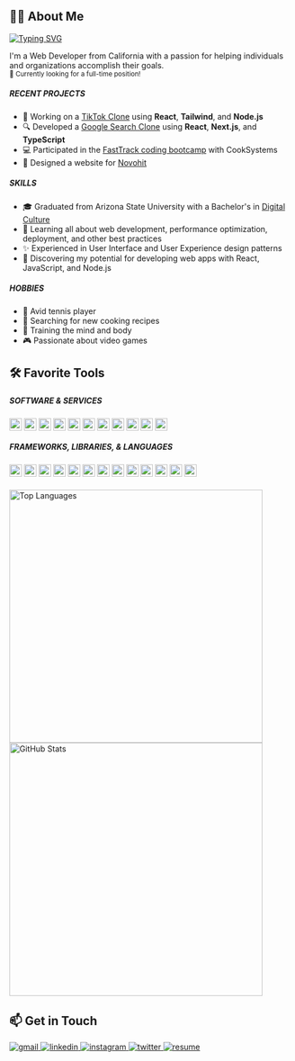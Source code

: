 <!-- About -->
<section>
   <h2>🙋‍♂️ About Me</h2>
   <a href="https://git.io/typing-svg">
   <img src="https://readme-typing-svg.herokuapp.com?font=JetBrains+Mono&size=24&duration=4000&color=4795FF&center=false&vCenter=true&width=500&height=50&lines=Hey+%F0%9F%91%8B%2C+I'm+Jake!;Frontend+Web+Developer;Experienced+UI%2FUX+Designer" alt="Typing SVG" />
   </a>
   <p>
      I'm a Web Developer from California with a passion for helping individuals and organizations accomplish their goals.
      </br>
      <small>👔 Currently looking for a full-time position!</small>
   </p>
   
   <h5>RECENT PROJECTS</h5>
   <ul>
      <li>👀 Working on a <a href="https://github.com/jamcmich/tiktok-clone">TikTok Clone</a> using <b>React</b>, <b>Tailwind</b>, and <b>Node.js</b></li>
      <li>🔍 Developed a <a href="https://github.com/jamcmich/google-search-clone">Google Search Clone</a> using <b>React</b>, <b>Next.js</b>, and <b>TypeScript</b></li>
      <li>💻 Participated in the <a href="https://cooksys.com/programs/fasttrack/" target="_blank">FastTrack coding bootcamp</a> with CookSystems</li>
      <li>🎨 Designed a website for <a href="https://www.novohit.com/" target="_blank">Novohit</a></li>
   </ul>
   
   <h5>SKILLS</h5>
   <ul>
      <li>🎓 Graduated from Arizona State University with a Bachelor's in <a href="https://artsmediaengineering.asu.edu/degree-programs/digital-culture-ba">Digital Culture</a>
      <li>🌱 Learning all about web development, performance optimization, deployment, and other best practices</li>
      <li>✨ Experienced in User Interface and User Experience design patterns</li>
      <li>📐 Discovering my potential for developing web apps with React, JavaScript, and Node.js</li>
   </ul>
   
   <h5>HOBBIES</h5>
   <ul>
      <li>🎾 Avid tennis player</li>
      <li>🌿 Searching for new cooking recipes</li>
      <li>💪 Training the mind and body</li>
      <li>🎮 Passionate about video games</li>
   </ul>
</section>

<!-- Tools -->
<section>
   <h2>🛠️ Favorite Tools</h2>
   
   <h5>SOFTWARE & SERVICES</h5>
   <img src="https://img.shields.io/badge/Windows-0078D6?style=for-the-badge&logo=windows&logoColor=white" alt="Windows" align='center' height='22px' />
   <img src="https://img.shields.io/badge/git-%23F05033.svg?style=for-the-badge&logo=git&logoColor=white" alt="Git" align='center' height='22px' />
   <img src="https://img.shields.io/badge/github-%23121011.svg?style=for-the-badge&logo=github&logoColor=white" alt="GitHub" align='center' height='22px' />
   <img src="https://img.shields.io/badge/github%20actions-%232671E5.svg?style=for-the-badge&logo=githubactions&logoColor=white" alt="GitHub Actions" align='center' height='22px' />
   <img src="https://img.shields.io/badge/NPM-%23000000.svg?style=for-the-badge&logo=npm&logoColor=white" alt="npm" align='center' height='22px' />
   <img src="https://img.shields.io/badge/figma-%23F24E1E.svg?style=for-the-badge&logo=figma&logoColor=white" alt="Figma" align='center' height='22px' />
   <img src="https://img.shields.io/badge/Notion-%23000000.svg?style=for-the-badge&logo=notion&logoColor=white" alt="Notion" align='center' height='22px' />
   <img src="https://img.shields.io/badge/Visual%20Studio%20Code-0078d7.svg?style=for-the-badge&logo=visual-studio-code&logoColor=white" alt="Visual Studio Code" align='center' height='22px' />
   <img src="https://img.shields.io/badge/-Stackoverflow-FE7A16?style=for-the-badge&logo=stack-overflow&logoColor=white" alt="Stack Overflow" align='center' height='22px' />
   <img src="https://img.shields.io/badge/postgres-%23316192.svg?style=for-the-badge&logo=postgresql&logoColor=white" alt="PostgreSQL" align='center' height='22px' />
   <img src="https://img.shields.io/badge/Postman-FF6C37?style=for-the-badge&logo=postman&logoColor=white" alt="Postman" align='center' height='22px' />
   
   <h5>FRAMEWORKS, LIBRARIES, & LANGUAGES</h5>
   <img src="https://img.shields.io/badge/html5-%23E34F26.svg?style=for-the-badge&logo=html5&logoColor=white" alt="HTML5" align='center' height='22px' />
   <img src="https://img.shields.io/badge/css3-%231572B6.svg?style=for-the-badge&logo=css3&logoColor=white" alt="CSS3" align='center' height='22px' />
   <img src="https://img.shields.io/badge/javascript-%23323330.svg?style=for-the-badge&logo=javascript&logoColor=%23F7DF1E" alt="JavaScript" align='center' height='22px' />
   <img src="https://img.shields.io/badge/jquery-%230769AD.svg?style=for-the-badge&logo=jquery&logoColor=white" alt="jQuery" align='center' height='22px' />
   <img src="https://img.shields.io/badge/react-%2320232a.svg?style=for-the-badge&logo=react&logoColor=%2361DAFB" alt="React" align='center' height='22px' />
   <img src="https://img.shields.io/badge/redux-%23593d88.svg?style=for-the-badge&logo=redux&logoColor=white" alt="Redux" align='center' height='22px' />
   <img src="https://img.shields.io/badge/Next-black?style=for-the-badge&logo=next.js&logoColor=white" alt="NextJS" align='center' height='22px' />
   <img src="https://img.shields.io/badge/SASS-hotpink.svg?style=for-the-badge&logo=SASS&logoColor=white" alt="SaSS" align='center' height='22px' />
   <img src="https://img.shields.io/badge/tailwindcss-%2338B2AC.svg?style=for-the-badge&logo=tailwind-css&logoColor=white" alt="TailwindCSS" align='center' height='22px' />
   <img src="https://img.shields.io/badge/windicss-48B0F1.svg?style=for-the-badge&logo=windi-css&logoColor=white" alt="Windi" align='center' height='22px' />
   <img src="https://img.shields.io/badge/express.js-%23404d59.svg?style=for-the-badge&logo=express&logoColor=%2361DAFB" alt="Express.js" align='center' height='22px' />
   <img src="https://img.shields.io/badge/node.js-6DA55F?style=for-the-badge&logo=node.js&logoColor=white" alt="Node.js" align='center' height='22px' />
   <img src="https://img.shields.io/badge/mysql-%2300f.svg?style=for-the-badge&logo=mysql&logoColor=white" alt="MySQL" align='center' height='22px' />
   
   <h5></h5>
   <img src="https://github-readme-stats.vercel.app/api/top-langs/?username=jamcmich&layout=compact&theme=github_dark&custom_title=Top%20Languages&border_color=0d1117" alt="Top Languages" width='450px' align='top'>
   <img src="https://github-readme-stats.vercel.app/api?username=jamcmich&show_icons=true&count_private=true&custom_title=Github%20Stats&theme=github_dark&border_color=0d1117" alt="GitHub Stats" width='450px' align='top'>
</section>

<!-- Socials -->
<section>
   <h2>📫 Get in Touch</h2>
   
   <a href='mailto:jacobmcmichael@gmail.com?subject=Just%20Saw%20Your%20Amazing%20Background%20and%20Wanted%20to%20Reach%20Out%20😎' target='_blank'>
      <img src='https://img.shields.io/badge/Gmail-D14836?style=for-the-badge&logo=gmail&logoColor=white&labelColor=EA4335&color=white' alt='gmail' />
   </a>
   <a href='https://www.linkedin.com/in/jacobmcmichael/' target='_blank'>
      <img src='https://img.shields.io/badge/LinkedIn-D14836?style=for-the-badge&logo=linkedin&logoColor=white&labelColor=0A66C2&color=white' alt='linkedin' />
   </a>
   <a href='' target='_blank'>
      <img src='https://img.shields.io/badge/Instagram-D14836?style=for-the-badge&logo=instagram&logoColor=white&labelColor=E4405F&color=white' alt='instagram' />
   </a>
   <a href='' target='_blank'>
      <img src='https://img.shields.io/badge/Twitter-D14836?style=for-the-badge&logo=twitter&logoColor=white&labelColor=1DA1F2&color=white' alt='twitter' />
   </a>
   <a href='./assets/documents/resume.pdf'>
      <img src='https://img.shields.io/badge/Resume-D14836?style=for-the-badge&logo=libreoffice&logoColor=white&labelColor=18A303&color=white' alt='resume' />
   </a>
</section>
